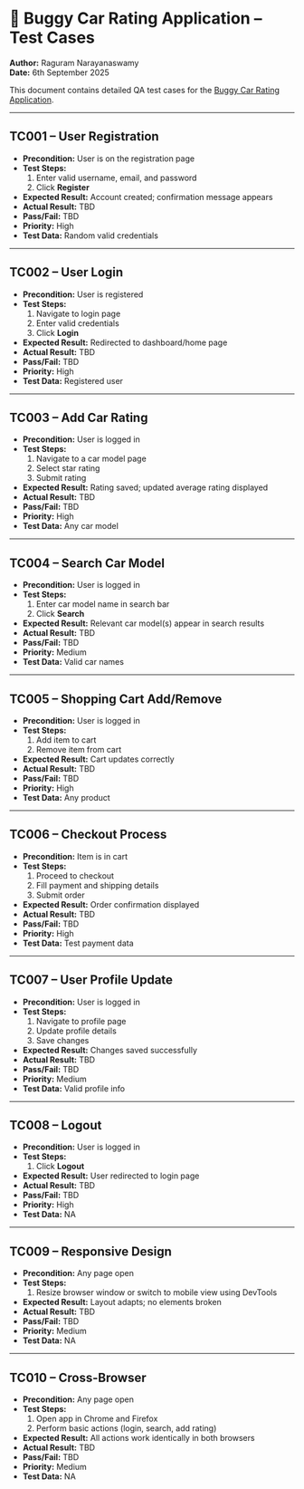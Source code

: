 # 📄 Buggy Car Rating Application – Test Cases

**Author:** Raguram Narayanaswamy  
**Date:** 6th September 2025  

This document contains detailed QA test cases for the [Buggy Car Rating Application](https://buggy.justtestit.org/).  

---

## TC001 – User Registration
- **Precondition:** User is on the registration page  
- **Test Steps:**  
  1. Enter valid username, email, and password  
  2. Click **Register**  
- **Expected Result:** Account created; confirmation message appears  
- **Actual Result:** TBD  
- **Pass/Fail:** TBD  
- **Priority:** High  
- **Test Data:** Random valid credentials  

---

## TC002 – User Login
- **Precondition:** User is registered  
- **Test Steps:**  
  1. Navigate to login page  
  2. Enter valid credentials  
  3. Click **Login**  
- **Expected Result:** Redirected to dashboard/home page  
- **Actual Result:** TBD  
- **Pass/Fail:** TBD  
- **Priority:** High  
- **Test Data:** Registered user  

---

## TC003 – Add Car Rating
- **Precondition:** User is logged in  
- **Test Steps:**  
  1. Navigate to a car model page  
  2. Select star rating  
  3. Submit rating  
- **Expected Result:** Rating saved; updated average rating displayed  
- **Actual Result:** TBD  
- **Pass/Fail:** TBD  
- **Priority:** High  
- **Test Data:** Any car model  

---

## TC004 – Search Car Model
- **Precondition:** User is logged in  
- **Test Steps:**  
  1. Enter car model name in search bar  
  2. Click **Search**  
- **Expected Result:** Relevant car model(s) appear in search results  
- **Actual Result:** TBD  
- **Pass/Fail:** TBD  
- **Priority:** Medium  
- **Test Data:** Valid car names  

---

## TC005 – Shopping Cart Add/Remove
- **Precondition:** User is logged in  
- **Test Steps:**  
  1. Add item to cart  
  2. Remove item from cart  
- **Expected Result:** Cart updates correctly  
- **Actual Result:** TBD  
- **Pass/Fail:** TBD  
- **Priority:** High  
- **Test Data:** Any product  

---

## TC006 – Checkout Process
- **Precondition:** Item is in cart  
- **Test Steps:**  
  1. Proceed to checkout  
  2. Fill payment and shipping details  
  3. Submit order  
- **Expected Result:** Order confirmation displayed  
- **Actual Result:** TBD  
- **Pass/Fail:** TBD  
- **Priority:** High  
- **Test Data:** Test payment data  

---

## TC007 – User Profile Update
- **Precondition:** User is logged in  
- **Test Steps:**  
  1. Navigate to profile page  
  2. Update profile details  
  3. Save changes  
- **Expected Result:** Changes saved successfully  
- **Actual Result:** TBD  
- **Pass/Fail:** TBD  
- **Priority:** Medium  
- **Test Data:** Valid profile info  

---

## TC008 – Logout
- **Precondition:** User is logged in  
- **Test Steps:**  
  1. Click **Logout**  
- **Expected Result:** User redirected to login page  
- **Actual Result:** TBD  
- **Pass/Fail:** TBD  
- **Priority:** High  
- **Test Data:** NA  

---

## TC009 – Responsive Design
- **Precondition:** Any page open  
- **Test Steps:**  
  1. Resize browser window or switch to mobile view using DevTools  
- **Expected Result:** Layout adapts; no elements broken  
- **Actual Result:** TBD  
- **Pass/Fail:** TBD  
- **Priority:** Medium  
- **Test Data:** NA  

---

## TC010 – Cross-Browser
- **Precondition:** Any page open  
- **Test Steps:**  
  1. Open app in Chrome and Firefox  
  2. Perform basic actions (login, search, add rating)  
- **Expected Result:** All actions work identically in both browsers  
- **Actual Result:** TBD  
- **Pass/Fail:** TBD  
- **Priority:** Medium  
- **Test Data:** NA  
